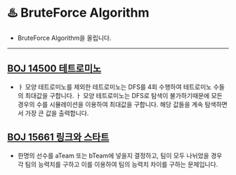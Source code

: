 # ♨️ BruteForce Algorithm

-  BruteForce Algorithm을 올립니다.

---
## [BOJ 14500 테트로미노](https://daisy-day.tistory.com/94)
* ㅏ 모양 테트로미노를 제외한 테트로미노는 DFS를 4회 수행하여 테트로미노 수들의 최대값을 구합니다. ㅏ 모양 테트로미노는 DFS로 탐색이 불가하기때문에 모든 경우의 수를 시뮬레이션을 이용하여 최대값을 구합니다. 해당 값들을 계속 탐색하면서 가장 큰 값을 출력합니다.

## [BOJ 15661 링크와 스타트](https://daisy-day.tistory.com/170)
* 한명의 선수를 aTeam 또는 bTeam에 넣을지 결정하고, 팀이 모두 나뉘었을 경우 각 팀의 능력치를 구하고 이를 이용하여 팀의 능력치 차이를 구하는 문제입니다. 